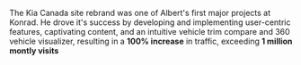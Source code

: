 <p class="prose w-full text-left font-quicksand text-base lg:text-lg">
  The Kia Canada site rebrand was one of Albert's first major projects at Konrad. He drove it's success by developing
  and implementing user-centric features, captivating content, and an intuitive vehicle trim compare and 360 vehicle visualizer,
  resulting in a <b>100% increase</b> in traffic, exceeding <b>1 million montly visits</b>
</p>
